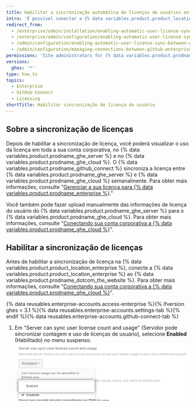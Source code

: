 ```yaml
---
title: Habilitar a sincronização automática de licenças de usuários entre o GitHub Enterprise Server e o GitHub Enterprise Cloud
intro: 'É possível conectar a {% data variables.product.product_location_enterprise %} ao {% data variables.product.prodname_ghe_cloud %} e permitir que o {% data variables.product.prodname_ghe_server %} faça upload das informações de licença do usuário para a sua conta corporativa no {% data variables.product.prodname_dotcom_the_website %}.'
redirect_from:
  - /enterprise/admin/installation/enabling-automatic-user-license-sync-between-github-enterprise-server-and-github-enterprise-cloud
  - /enterprise/admin/configuration/enabling-automatic-user-license-sync-between-github-enterprise-server-and-github-enterprise-cloud
  - /admin/configuration/enabling-automatic-user-license-sync-between-github-enterprise-server-and-github-enterprise-cloud
  - /admin/configuration/managing-connections-between-github-enterprise-server-and-github-enterprise-cloud/enabling-automatic-user-license-sync-between-github-enterprise-server-and-github-enterprise-cloud
permissions: 'Site administrators for {% data variables.product.prodname_ghe_server %} who are also owners of the connected {% data variables.product.prodname_ghe_cloud %} organization or enterprise account can enable automatic user license synchronization.'
versions:
  ghes: '*'
type: how_to
topics:
  - Enterprise
  - GitHub Connect
  - Licensing
shortTitle: Habilitar sincronização de licença do usuário
---
```


## Sobre a sincronização de licenças

Depois de habilitar a sincronização de licença, você poderá visualizar o uso da licença em toda a sua conta corporativa, no {% data variables.product.prodname_ghe_server %} e no {% data variables.product.prodname_ghe_cloud %}. O {% data variables.product.prodname_github_connect %} sincroniza a licença entre {% data variables.product.prodname_ghe_server %} e {% data variables.product.prodname_ghe_cloud %} semanalmente. Para obter mais informações, consulte "[Gerenciar a sua licença para {% data variables.product.prodname_enterprise %}](/billing/managing-your-license-for-github-enterprise)."

Você também pode fazer upload manualmente das informações de licença do usuário do {% data variables.product.prodname_ghe_server %} para o {% data variables.product.prodname_ghe_cloud %}. Para obter mais informações, consulte "[Conectando sua conta corporativa a {% data variables.product.prodname_ghe_cloud %}](/admin/configuration/managing-connections-between-your-enterprise-accounts/connecting-your-enterprise-account-to-github-enterprise-cloud)".

## Habilitar a sincronização de licenças

Antes de habilitar a sincronização de licença na {% data variables.product.product_location_enterprise %}, conecte a {% data variables.product.product_location_enterprise %} ao {% data variables.product.prodname_dotcom_the_website %}. Para obter mais informações, consulte "[Conectando sua conta corporativa a {% data variables.product.prodname_ghe_cloud %}](/admin/configuration/managing-connections-between-your-enterprise-accounts/connecting-your-enterprise-account-to-github-enterprise-cloud)".

{% data reusables.enterprise-accounts.access-enterprise %}{% ifversion ghes < 3.1 %}{% data reusables.enterprise-accounts.settings-tab %}{% endif %}{% data reusables.enterprise-accounts.github-connect-tab %}
1. Em "Server can sync user license count and usage" (Servidor pode sincronizar contagem e uso de licenças de usuário), selecione **Enabled** (Habilitado) no menu suspenso. ![Menu suspenso para habilitar a sincronização automática de licenças de usuário](/assets/images/enterprise/site-admin-settings/enable-user-license-drop-down.png)
